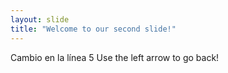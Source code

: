```yaml
---
layout: slide
title: "Welcome to our second slide!"
---
```

Cambio en la línea 5
Use the left arrow to go back!
